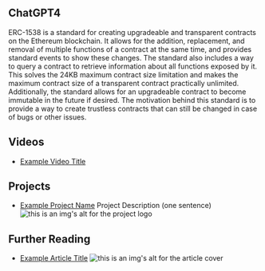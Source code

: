 ## ChatGPT4

ERC-1538 is a standard for creating upgradeable and transparent contracts on the Ethereum blockchain. It allows for the addition, replacement, and removal of multiple functions of a contract at the same time, and provides standard events to show these changes. The standard also includes a way to query a contract to retrieve information about all functions exposed by it. This solves the 24KB maximum contract size limitation and makes the maximum contract size of a transparent contract practically unlimited. Additionally, the standard allows for an upgradeable contract to become immutable in the future if desired. The motivation behind this standard is to provide a way to create trustless contracts that can still be changed in case of bugs or other issues.

## Videos

- [Example Video Title](https://www.youtube.com/watch?v=TDGq4aeevgY)

## Projects

- [Example Project Name](https://xxxx.xxx/xxxxx) Project Description (one sentence) ![this is an img's alt for the project logo](https://xxxx.xxx/project-logo.xxx)

## Further Reading

- [Example Article Title](https://xxxx.xxx/xxxxx) ![this is an img's alt for the article cover](https://xxxx.xxx/article-cover.xxx)
